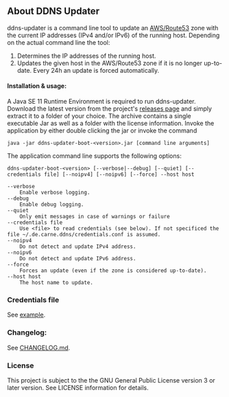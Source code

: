 ## About DDNS Updater
ddns-updater is a command line tool to update an [AWS/Route53](https://aws.amazon.com/de/route53/) zone with the current IP addresses (IPv4 and/or IPv6) of the running host.
Depending on the actual command line the tool:
1. Determines the IP addresses of the running host.
2. Updates the given host in the AWS/Route53 zone if it is no longer up-to-date. Every 24h an update is forced automatically. 

#### Installation & usage:
A Java SE 11 Runtime Environment is required to run ddns-updater.
Download the latest version from the project's [releases page](https://github.com/hdecarne/ddns-updater/releases/latest) and simply extract it to a folder of your choice.
The archive contains a single executable Jar as well as a folder with the license information. Invoke the application by either double clicking the jar or invoke the command

```
java -jar ddns-updater-boot-<version>.jar [command line arguments]
```

The application command line supports the following options:
```
ddns-updater-boot-<version> [--verbose|--debug] [--quiet] [--credentials file] [--noipv4] [--noipv6] [--force] --host host

--verbose
	Enable verbose logging.
--debug
	Enable debug logging.
--quiet
	Only emit messages in case of warnings or failure
--credentials file
	Use <file> to read credentials (see below). If not specificed the file ~/.de.carne.ddns/credentials.conf is assumed.
--noipv4
	Do not detect and update IPv4 address.
--noipv6
	Do not detect and update IPv6 address.
--force
	Forces an update (even if the zone is considered up-to-date).
--host host
	The host name to update.
```

### Credentials file
See [example](https://raw.githubusercontent.com/hdecarne/ddns-updater/master/src/test/resources/credentials.conf).

### Changelog:
See [CHANGELOG.md](https://raw.githubusercontent.com/hdecarne/ddns-updater/master/CHANGELOG.md).


### License
This project is subject to the the GNU General Public License version 3 or later version.
See LICENSE information for details.
